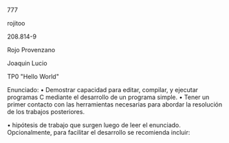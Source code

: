 777

rojitoo

208.814-9

Rojo Provenzano

Joaquin Lucio

TP0 "Hello World"

Enunciado: 
•	Demostrar capacidad para editar, compilar, y ejecutar programas C mediante el desarrollo de un programa simple.
•	Tener un primer contacto con las herramientas necesarias para abordar la resolución de los trabajos posteriores.

•	hipótesis de trabajo que surgen luego de leer el enunciado. Opcionalmente, para facilitar el desarrollo se recomienda incluir:
